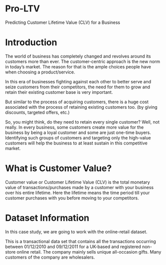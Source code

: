 # Pro-LTV
Predicting Customer Lifetime Value (CLV) for a Business

# Introduction 
The world of business has completely changed and revolves around its customers more than ever. The customer-centric approach is the new norm in today’s market. The reason for that is the ample choices people have when choosing a product/service.

In this era of businesses fighting against each other to better serve and seize customers from their competitors, the need for them to grow and retain their existing customer base is very important.

But similar to the process of acquiring customers, there is a huge cost associated with the process of retaining existing customers too. (by giving discounts, targeted offers, etc.)

So, you might think, do they need to retain every single customer? Well, not really. In every business, some customers create more value for the business by being a loyal customer and some are just one-time buyers. Identifying such groups of customers and targeting only the high-value customers will help the business to at least sustain in this competitive market.

# What is Customer Value?
Customer value or Customer Lifetime Value (CLV) is the total monetary value of transactions/purchases made by a customer with your business over his entire lifetime. Here the lifetime means the time period till your customer purchases with you before moving to your competitors.

# Dataset Information
In this case study, we are going to work with the online-retail dataset.

This is a transactional data set that contains all the transactions occurring between 01/12/2010 and 09/12/2011 for a UK-based and registered non-store online retail. The company mainly sells unique all-occasion gifts. Many customers of the company are wholesalers.
